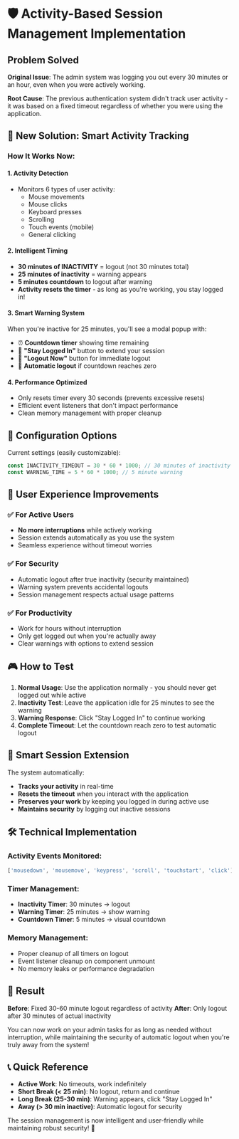 # 🛡️ Activity-Based Session Management Implementation

## Problem Solved
**Original Issue**: The admin system was logging you out every 30 minutes or an hour, even when you were actively working.

**Root Cause**: The previous authentication system didn't track user activity - it was based on a fixed timeout regardless of whether you were using the application.

## 🎯 New Solution: Smart Activity Tracking

### How It Works Now:

#### 1. **Activity Detection**
- Monitors 6 types of user activity:
  - Mouse movements
  - Mouse clicks  
  - Keyboard presses
  - Scrolling
  - Touch events (mobile)
  - General clicking

#### 2. **Intelligent Timing**
- **30 minutes of INACTIVITY** = logout (not 30 minutes total)
- **25 minutes of inactivity** = warning appears
- **5 minutes countdown** to logout after warning
- **Activity resets the timer** - as long as you're working, you stay logged in!

#### 3. **Smart Warning System**
When you're inactive for 25 minutes, you'll see a modal popup with:
- ⏰ **Countdown timer** showing time remaining
- 🔄 **"Stay Logged In"** button to extend your session  
- 🚪 **"Logout Now"** button for immediate logout
- 🎯 **Automatic logout** if countdown reaches zero

#### 4. **Performance Optimized**
- Only resets timer every 30 seconds (prevents excessive resets)
- Efficient event listeners that don't impact performance
- Clean memory management with proper cleanup

## 🔧 Configuration Options

Current settings (easily customizable):
```javascript
const INACTIVITY_TIMEOUT = 30 * 60 * 1000; // 30 minutes of inactivity
const WARNING_TIME = 5 * 60 * 1000; // 5 minute warning
```

## 🚀 User Experience Improvements

### ✅ **For Active Users**
- **No more interruptions** while actively working
- Session extends automatically as you use the system
- Seamless experience without timeout worries

### ✅ **For Security**  
- Automatic logout after true inactivity (security maintained)
- Warning system prevents accidental logouts
- Session management respects actual usage patterns

### ✅ **For Productivity**
- Work for hours without interruption
- Only get logged out when you're actually away
- Clear warnings with options to extend session

## 🎮 How to Test

1. **Normal Usage**: Use the application normally - you should never get logged out while active
2. **Inactivity Test**: Leave the application idle for 25 minutes to see the warning
3. **Warning Response**: Click "Stay Logged In" to continue working
4. **Complete Timeout**: Let the countdown reach zero to test automatic logout

## 🔄 Smart Session Extension

The system automatically:
- **Tracks your activity** in real-time
- **Resets the timeout** when you interact with the application  
- **Preserves your work** by keeping you logged in during active use
- **Maintains security** by logging out inactive sessions

## 🛠️ Technical Implementation

### Activity Events Monitored:
```javascript
['mousedown', 'mousemove', 'keypress', 'scroll', 'touchstart', 'click']
```

### Timer Management:
- **Inactivity Timer**: 30 minutes → logout
- **Warning Timer**: 25 minutes → show warning  
- **Countdown Timer**: 5 minutes → visual countdown

### Memory Management:
- Proper cleanup of all timers on logout
- Event listener cleanup on component unmount
- No memory leaks or performance degradation

## 🎯 Result

**Before**: Fixed 30-60 minute logout regardless of activity
**After**: Only logout after 30 minutes of actual inactivity

You can now work on your admin tasks for as long as needed without interruption, while maintaining the security of automatic logout when you're truly away from the system!

## 📞 Quick Reference

- **Active Work**: No timeouts, work indefinitely
- **Short Break (< 25 min)**: No logout, return and continue
- **Long Break (25-30 min)**: Warning appears, click "Stay Logged In"
- **Away (> 30 min inactive)**: Automatic logout for security

The session management is now intelligent and user-friendly while maintaining robust security! 🎉
